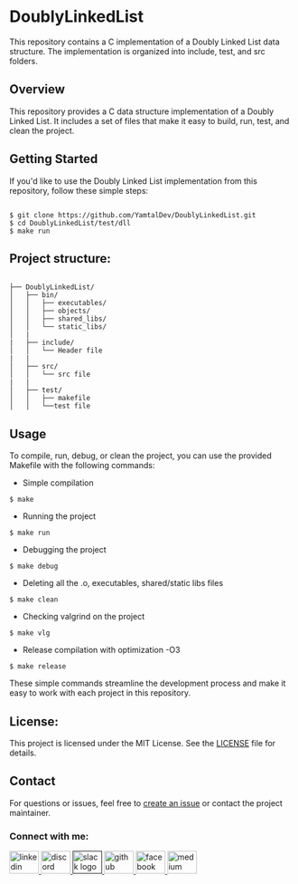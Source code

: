 # DoublyLinkedList

This repository contains a C implementation of a Doubly Linked List data structure. The implementation is organized into include, test, and src folders.

## Overview

This repository provides a C data structure implementation of a Doubly Linked List. It includes a set of files that make it easy to build, run, test, and clean the project.

## Getting Started

If you'd like to use the Doubly Linked List implementation from this repository, follow these simple steps:

```shell

$ git clone https://github.com/YamtalDev/DoublyLinkedList.git
$ cd DoublyLinkedList/test/dll
$ make run

```

## Project structure:

```shell

├── DoublyLinkedList/
│   ├── bin/
│   │   ├── executables/
│   │   ├── objects/
│   │   ├── shared_libs/
│   │   └── static_libs/
│   |
|   ├── include/
│   │   └── Header file
|   |
│   ├── src/
│   │   └── src file
|   |
│   ├── test/
│   │   ├── makefile
│   │   └──test file

```

## Usage

To compile, run, debug, or clean the project, you can use the provided Makefile 
with the following commands:

- Simple compilation
```shell
$ make
```
- Running the project
```shell
$ make run
```
- Debugging the project
```shell
$ make debug
```
- Deleting all the .o, executables, shared/static libs files
```shell
$ make clean 
```
- Checking valgrind on the project
```shell
$ make vlg
```

- Release compilation with optimization -O3
```shell
$ make release
```

These simple commands streamline the development process and make it easy to work 
with each project in this repository.

## License:
This project is licensed under the MIT License. See the [LICENSE](LICENSE) file for details.


## Contact

For questions or issues, feel free to [create an issue](https://github.com/YamtalDev/DoublyLinkedList/issues) or contact the project maintainer.

<h3 align="left">Connect with me:</h3>
<div align="left">
<a href="https://www.linkedin.com/in/tal-aharon-930451215/" target="blank"> <img src="https://raw.githubusercontent.com/maurodesouza/profile-readme-generator/master/src/assets/icons/social/linkedin/default.svg" width="52" height="40" alt="linkedin logo"  /> </a> <a href="https://discordapp.com/users/996021603253100575" target="blank"> <img src="https://cdn.simpleicons.org/discord/5865F2" width="52" height="40" alt="discord logo"  /> </a> <a href="" target="blank"> <img src="https://cdn.jsdelivr.net/gh/devicons/devicon/icons/slack/slack-original.svg" width="52" height="40" alt="slack logo"/> </a> <a href="https://github.com/YamtalDev" target="blank"> <img src="https://skillicons.dev/icons?i=github" width="52" height="40" alt="github logo"/> </a> <a href="https://www.facebook.com/tal.aharon.395/" target="blank"> <img src="https://raw.githubusercontent.com/rahuldkjain/github-profile-readme-generator/master/src/images/icons/Social/facebook.svg" width="52" height="40" alt="facebook logo"  /> </a> <a href="https://medium.com/@anatolik241094" target="blank"> <img src="https://raw.githubusercontent.com/rahuldkjain/github-profile-readme-generator/master/src/images/icons/Social/medium.svg" width="52" height="40" alt="medium logo"  /> </a>
</div>
